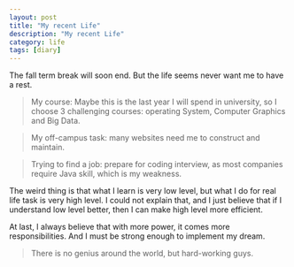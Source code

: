 ```yaml
---
layout: post
title: "My recent Life"
description: "My recent Life"
category: life
tags: [diary]
---
```


The fall term break will soon end. But the life seems never want me to have a rest.    
>My course: Maybe this is the last year I will spend in university, so I choose 3 challenging courses: operating System, Computer Graphics and Big Data.   

>My off-campus task: many websites need me to construct and maintain.      

>Trying to find a job: prepare for coding interview, as most companies require Java skill, which is my weakness.     

The weird thing is that what I learn is very low level, but what I do for real life task is very high level. I could not explain that, and I just believe that if I understand low level better, then I can make high level more efficient.      


At last, I always believe that with more power, it comes more responsibilities. And I must be strong enough to implement my dream.   

>There is no genius around the world, but hard-working guys.